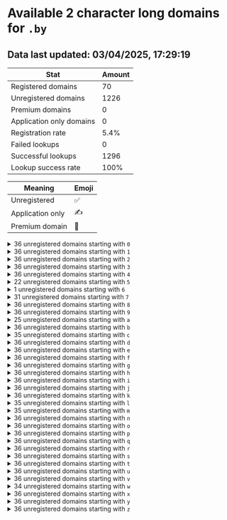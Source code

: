 # Available 2 character long domains for `.by`

## Data last updated: 03/04/2025, 17:29:19

|Stat|Amount|
|--|--|
|Registered domains|70|
|Unregistered domains|1226|
|Premium domains|0|
|Application only domains|0|
|Registration rate|5.4%|
|Failed lookups|0|
|Successful lookups|1296|
|Lookup success rate|100%|


|Meaning|Emoji|
|--|--|
|Unregistered|:white_check_mark:|
|Application only|:writing_hand:|
|Premium domain|:gem:|

<details>
<summary>36 unregistered domains starting with <bold><code>0</code></bold></summary>

|Type|Domain|
|--|--|
|:white_check_mark:|`00.by`|
|:white_check_mark:|`01.by`|
|:white_check_mark:|`02.by`|
|:white_check_mark:|`03.by`|
|:white_check_mark:|`04.by`|
|:white_check_mark:|`05.by`|
|:white_check_mark:|`06.by`|
|:white_check_mark:|`07.by`|
|:white_check_mark:|`08.by`|
|:white_check_mark:|`09.by`|
|:white_check_mark:|`0a.by`|
|:white_check_mark:|`0b.by`|
|:white_check_mark:|`0c.by`|
|:white_check_mark:|`0d.by`|
|:white_check_mark:|`0e.by`|
|:white_check_mark:|`0f.by`|
|:white_check_mark:|`0g.by`|
|:white_check_mark:|`0h.by`|
|:white_check_mark:|`0i.by`|
|:white_check_mark:|`0j.by`|
|:white_check_mark:|`0k.by`|
|:white_check_mark:|`0l.by`|
|:white_check_mark:|`0m.by`|
|:white_check_mark:|`0n.by`|
|:white_check_mark:|`0o.by`|
|:white_check_mark:|`0p.by`|
|:white_check_mark:|`0q.by`|
|:white_check_mark:|`0r.by`|
|:white_check_mark:|`0s.by`|
|:white_check_mark:|`0t.by`|
|:white_check_mark:|`0u.by`|
|:white_check_mark:|`0v.by`|
|:white_check_mark:|`0w.by`|
|:white_check_mark:|`0x.by`|
|:white_check_mark:|`0y.by`|
|:white_check_mark:|`0z.by`|
</details>
<details>
<summary>36 unregistered domains starting with <bold><code>1</code></bold></summary>

|Type|Domain|
|--|--|
|:white_check_mark:|`10.by`|
|:white_check_mark:|`11.by`|
|:white_check_mark:|`12.by`|
|:white_check_mark:|`13.by`|
|:white_check_mark:|`14.by`|
|:white_check_mark:|`15.by`|
|:white_check_mark:|`16.by`|
|:white_check_mark:|`17.by`|
|:white_check_mark:|`18.by`|
|:white_check_mark:|`19.by`|
|:white_check_mark:|`1a.by`|
|:white_check_mark:|`1b.by`|
|:white_check_mark:|`1c.by`|
|:white_check_mark:|`1d.by`|
|:white_check_mark:|`1e.by`|
|:white_check_mark:|`1f.by`|
|:white_check_mark:|`1g.by`|
|:white_check_mark:|`1h.by`|
|:white_check_mark:|`1i.by`|
|:white_check_mark:|`1j.by`|
|:white_check_mark:|`1k.by`|
|:white_check_mark:|`1l.by`|
|:white_check_mark:|`1m.by`|
|:white_check_mark:|`1n.by`|
|:white_check_mark:|`1o.by`|
|:white_check_mark:|`1p.by`|
|:white_check_mark:|`1q.by`|
|:white_check_mark:|`1r.by`|
|:white_check_mark:|`1s.by`|
|:white_check_mark:|`1t.by`|
|:white_check_mark:|`1u.by`|
|:white_check_mark:|`1v.by`|
|:white_check_mark:|`1w.by`|
|:white_check_mark:|`1x.by`|
|:white_check_mark:|`1y.by`|
|:white_check_mark:|`1z.by`|
</details>
<details>
<summary>36 unregistered domains starting with <bold><code>2</code></bold></summary>

|Type|Domain|
|--|--|
|:white_check_mark:|`20.by`|
|:white_check_mark:|`21.by`|
|:white_check_mark:|`22.by`|
|:white_check_mark:|`23.by`|
|:white_check_mark:|`24.by`|
|:white_check_mark:|`25.by`|
|:white_check_mark:|`26.by`|
|:white_check_mark:|`27.by`|
|:white_check_mark:|`28.by`|
|:white_check_mark:|`29.by`|
|:white_check_mark:|`2a.by`|
|:white_check_mark:|`2b.by`|
|:white_check_mark:|`2c.by`|
|:white_check_mark:|`2d.by`|
|:white_check_mark:|`2e.by`|
|:white_check_mark:|`2f.by`|
|:white_check_mark:|`2g.by`|
|:white_check_mark:|`2h.by`|
|:white_check_mark:|`2i.by`|
|:white_check_mark:|`2j.by`|
|:white_check_mark:|`2k.by`|
|:white_check_mark:|`2l.by`|
|:white_check_mark:|`2m.by`|
|:white_check_mark:|`2n.by`|
|:white_check_mark:|`2o.by`|
|:white_check_mark:|`2p.by`|
|:white_check_mark:|`2q.by`|
|:white_check_mark:|`2r.by`|
|:white_check_mark:|`2s.by`|
|:white_check_mark:|`2t.by`|
|:white_check_mark:|`2u.by`|
|:white_check_mark:|`2v.by`|
|:white_check_mark:|`2w.by`|
|:white_check_mark:|`2x.by`|
|:white_check_mark:|`2y.by`|
|:white_check_mark:|`2z.by`|
</details>
<details>
<summary>36 unregistered domains starting with <bold><code>3</code></bold></summary>

|Type|Domain|
|--|--|
|:white_check_mark:|`30.by`|
|:white_check_mark:|`31.by`|
|:white_check_mark:|`32.by`|
|:white_check_mark:|`33.by`|
|:white_check_mark:|`34.by`|
|:white_check_mark:|`35.by`|
|:white_check_mark:|`36.by`|
|:white_check_mark:|`37.by`|
|:white_check_mark:|`38.by`|
|:white_check_mark:|`39.by`|
|:white_check_mark:|`3a.by`|
|:white_check_mark:|`3b.by`|
|:white_check_mark:|`3c.by`|
|:white_check_mark:|`3d.by`|
|:white_check_mark:|`3e.by`|
|:white_check_mark:|`3f.by`|
|:white_check_mark:|`3g.by`|
|:white_check_mark:|`3h.by`|
|:white_check_mark:|`3i.by`|
|:white_check_mark:|`3j.by`|
|:white_check_mark:|`3k.by`|
|:white_check_mark:|`3l.by`|
|:white_check_mark:|`3m.by`|
|:white_check_mark:|`3n.by`|
|:white_check_mark:|`3o.by`|
|:white_check_mark:|`3p.by`|
|:white_check_mark:|`3q.by`|
|:white_check_mark:|`3r.by`|
|:white_check_mark:|`3s.by`|
|:white_check_mark:|`3t.by`|
|:white_check_mark:|`3u.by`|
|:white_check_mark:|`3v.by`|
|:white_check_mark:|`3w.by`|
|:white_check_mark:|`3x.by`|
|:white_check_mark:|`3y.by`|
|:white_check_mark:|`3z.by`|
</details>
<details>
<summary>36 unregistered domains starting with <bold><code>4</code></bold></summary>

|Type|Domain|
|--|--|
|:white_check_mark:|`40.by`|
|:white_check_mark:|`41.by`|
|:white_check_mark:|`42.by`|
|:white_check_mark:|`43.by`|
|:white_check_mark:|`44.by`|
|:white_check_mark:|`45.by`|
|:white_check_mark:|`46.by`|
|:white_check_mark:|`47.by`|
|:white_check_mark:|`48.by`|
|:white_check_mark:|`49.by`|
|:white_check_mark:|`4a.by`|
|:white_check_mark:|`4b.by`|
|:white_check_mark:|`4c.by`|
|:white_check_mark:|`4d.by`|
|:white_check_mark:|`4e.by`|
|:white_check_mark:|`4f.by`|
|:white_check_mark:|`4g.by`|
|:white_check_mark:|`4h.by`|
|:white_check_mark:|`4i.by`|
|:white_check_mark:|`4j.by`|
|:white_check_mark:|`4k.by`|
|:white_check_mark:|`4l.by`|
|:white_check_mark:|`4m.by`|
|:white_check_mark:|`4n.by`|
|:white_check_mark:|`4o.by`|
|:white_check_mark:|`4p.by`|
|:white_check_mark:|`4q.by`|
|:white_check_mark:|`4r.by`|
|:white_check_mark:|`4s.by`|
|:white_check_mark:|`4t.by`|
|:white_check_mark:|`4u.by`|
|:white_check_mark:|`4v.by`|
|:white_check_mark:|`4w.by`|
|:white_check_mark:|`4x.by`|
|:white_check_mark:|`4y.by`|
|:white_check_mark:|`4z.by`|
</details>
<details>
<summary>22 unregistered domains starting with <bold><code>5</code></bold></summary>

|Type|Domain|
|--|--|
|:white_check_mark:|`5a.by`|
|:white_check_mark:|`5b.by`|
|:white_check_mark:|`5c.by`|
|:white_check_mark:|`5d.by`|
|:white_check_mark:|`5e.by`|
|:white_check_mark:|`5f.by`|
|:white_check_mark:|`5g.by`|
|:white_check_mark:|`5h.by`|
|:white_check_mark:|`5i.by`|
|:white_check_mark:|`5j.by`|
|:white_check_mark:|`5k.by`|
|:white_check_mark:|`5l.by`|
|:white_check_mark:|`5m.by`|
|:white_check_mark:|`5n.by`|
|:white_check_mark:|`5o.by`|
|:white_check_mark:|`5p.by`|
|:white_check_mark:|`5q.by`|
|:white_check_mark:|`5r.by`|
|:white_check_mark:|`5s.by`|
|:white_check_mark:|`5t.by`|
|:white_check_mark:|`5u.by`|
|:white_check_mark:|`5v.by`|
</details>
<details>
<summary>1 unregistered domains starting with <bold><code>6</code></bold></summary>

|Type|Domain|
|--|--|
|:white_check_mark:|`6m.by`|
</details>
<details>
<summary>31 unregistered domains starting with <bold><code>7</code></bold></summary>

|Type|Domain|
|--|--|
|:white_check_mark:|`70.by`|
|:white_check_mark:|`71.by`|
|:white_check_mark:|`72.by`|
|:white_check_mark:|`73.by`|
|:white_check_mark:|`74.by`|
|:white_check_mark:|`75.by`|
|:white_check_mark:|`76.by`|
|:white_check_mark:|`77.by`|
|:white_check_mark:|`78.by`|
|:white_check_mark:|`79.by`|
|:white_check_mark:|`7b.by`|
|:white_check_mark:|`7c.by`|
|:white_check_mark:|`7h.by`|
|:white_check_mark:|`7i.by`|
|:white_check_mark:|`7j.by`|
|:white_check_mark:|`7k.by`|
|:white_check_mark:|`7l.by`|
|:white_check_mark:|`7m.by`|
|:white_check_mark:|`7n.by`|
|:white_check_mark:|`7o.by`|
|:white_check_mark:|`7p.by`|
|:white_check_mark:|`7q.by`|
|:white_check_mark:|`7r.by`|
|:white_check_mark:|`7s.by`|
|:white_check_mark:|`7t.by`|
|:white_check_mark:|`7u.by`|
|:white_check_mark:|`7v.by`|
|:white_check_mark:|`7w.by`|
|:white_check_mark:|`7x.by`|
|:white_check_mark:|`7y.by`|
|:white_check_mark:|`7z.by`|
</details>
<details>
<summary>36 unregistered domains starting with <bold><code>8</code></bold></summary>

|Type|Domain|
|--|--|
|:white_check_mark:|`80.by`|
|:white_check_mark:|`81.by`|
|:white_check_mark:|`82.by`|
|:white_check_mark:|`83.by`|
|:white_check_mark:|`84.by`|
|:white_check_mark:|`85.by`|
|:white_check_mark:|`86.by`|
|:white_check_mark:|`87.by`|
|:white_check_mark:|`88.by`|
|:white_check_mark:|`89.by`|
|:white_check_mark:|`8a.by`|
|:white_check_mark:|`8b.by`|
|:white_check_mark:|`8c.by`|
|:white_check_mark:|`8d.by`|
|:white_check_mark:|`8e.by`|
|:white_check_mark:|`8f.by`|
|:white_check_mark:|`8g.by`|
|:white_check_mark:|`8h.by`|
|:white_check_mark:|`8i.by`|
|:white_check_mark:|`8j.by`|
|:white_check_mark:|`8k.by`|
|:white_check_mark:|`8l.by`|
|:white_check_mark:|`8m.by`|
|:white_check_mark:|`8n.by`|
|:white_check_mark:|`8o.by`|
|:white_check_mark:|`8p.by`|
|:white_check_mark:|`8q.by`|
|:white_check_mark:|`8r.by`|
|:white_check_mark:|`8s.by`|
|:white_check_mark:|`8t.by`|
|:white_check_mark:|`8u.by`|
|:white_check_mark:|`8v.by`|
|:white_check_mark:|`8w.by`|
|:white_check_mark:|`8x.by`|
|:white_check_mark:|`8y.by`|
|:white_check_mark:|`8z.by`|
</details>
<details>
<summary>36 unregistered domains starting with <bold><code>9</code></bold></summary>

|Type|Domain|
|--|--|
|:white_check_mark:|`90.by`|
|:white_check_mark:|`91.by`|
|:white_check_mark:|`92.by`|
|:white_check_mark:|`93.by`|
|:white_check_mark:|`94.by`|
|:white_check_mark:|`95.by`|
|:white_check_mark:|`96.by`|
|:white_check_mark:|`97.by`|
|:white_check_mark:|`98.by`|
|:white_check_mark:|`99.by`|
|:white_check_mark:|`9a.by`|
|:white_check_mark:|`9b.by`|
|:white_check_mark:|`9c.by`|
|:white_check_mark:|`9d.by`|
|:white_check_mark:|`9e.by`|
|:white_check_mark:|`9f.by`|
|:white_check_mark:|`9g.by`|
|:white_check_mark:|`9h.by`|
|:white_check_mark:|`9i.by`|
|:white_check_mark:|`9j.by`|
|:white_check_mark:|`9k.by`|
|:white_check_mark:|`9l.by`|
|:white_check_mark:|`9m.by`|
|:white_check_mark:|`9n.by`|
|:white_check_mark:|`9o.by`|
|:white_check_mark:|`9p.by`|
|:white_check_mark:|`9q.by`|
|:white_check_mark:|`9r.by`|
|:white_check_mark:|`9s.by`|
|:white_check_mark:|`9t.by`|
|:white_check_mark:|`9u.by`|
|:white_check_mark:|`9v.by`|
|:white_check_mark:|`9w.by`|
|:white_check_mark:|`9x.by`|
|:white_check_mark:|`9y.by`|
|:white_check_mark:|`9z.by`|
</details>
<details>
<summary>25 unregistered domains starting with <bold><code>a</code></bold></summary>

|Type|Domain|
|--|--|
|:white_check_mark:|`a0.by`|
|:white_check_mark:|`a1.by`|
|:white_check_mark:|`a2.by`|
|:white_check_mark:|`a3.by`|
|:white_check_mark:|`a4.by`|
|:white_check_mark:|`a5.by`|
|:white_check_mark:|`a6.by`|
|:white_check_mark:|`a7.by`|
|:white_check_mark:|`a8.by`|
|:white_check_mark:|`a9.by`|
|:white_check_mark:|`al.by`|
|:white_check_mark:|`am.by`|
|:white_check_mark:|`an.by`|
|:white_check_mark:|`ao.by`|
|:white_check_mark:|`ap.by`|
|:white_check_mark:|`aq.by`|
|:white_check_mark:|`ar.by`|
|:white_check_mark:|`as.by`|
|:white_check_mark:|`at.by`|
|:white_check_mark:|`au.by`|
|:white_check_mark:|`av.by`|
|:white_check_mark:|`aw.by`|
|:white_check_mark:|`ax.by`|
|:white_check_mark:|`ay.by`|
|:white_check_mark:|`az.by`|
</details>
<details>
<summary>36 unregistered domains starting with <bold><code>b</code></bold></summary>

|Type|Domain|
|--|--|
|:white_check_mark:|`b0.by`|
|:white_check_mark:|`b1.by`|
|:white_check_mark:|`b2.by`|
|:white_check_mark:|`b3.by`|
|:white_check_mark:|`b4.by`|
|:white_check_mark:|`b5.by`|
|:white_check_mark:|`b6.by`|
|:white_check_mark:|`b7.by`|
|:white_check_mark:|`b8.by`|
|:white_check_mark:|`b9.by`|
|:white_check_mark:|`ba.by`|
|:white_check_mark:|`bb.by`|
|:white_check_mark:|`bc.by`|
|:white_check_mark:|`bd.by`|
|:white_check_mark:|`be.by`|
|:white_check_mark:|`bf.by`|
|:white_check_mark:|`bg.by`|
|:white_check_mark:|`bh.by`|
|:white_check_mark:|`bi.by`|
|:white_check_mark:|`bj.by`|
|:white_check_mark:|`bk.by`|
|:white_check_mark:|`bl.by`|
|:white_check_mark:|`bm.by`|
|:white_check_mark:|`bn.by`|
|:white_check_mark:|`bo.by`|
|:white_check_mark:|`bp.by`|
|:white_check_mark:|`bq.by`|
|:white_check_mark:|`br.by`|
|:white_check_mark:|`bs.by`|
|:white_check_mark:|`bt.by`|
|:white_check_mark:|`bu.by`|
|:white_check_mark:|`bv.by`|
|:white_check_mark:|`bw.by`|
|:white_check_mark:|`bx.by`|
|:white_check_mark:|`by.by`|
|:white_check_mark:|`bz.by`|
</details>
<details>
<summary>35 unregistered domains starting with <bold><code>c</code></bold></summary>

|Type|Domain|
|--|--|
|:white_check_mark:|`c0.by`|
|:white_check_mark:|`c1.by`|
|:white_check_mark:|`c2.by`|
|:white_check_mark:|`c3.by`|
|:white_check_mark:|`c4.by`|
|:white_check_mark:|`c5.by`|
|:white_check_mark:|`c6.by`|
|:white_check_mark:|`c7.by`|
|:white_check_mark:|`c8.by`|
|:white_check_mark:|`c9.by`|
|:white_check_mark:|`ca.by`|
|:white_check_mark:|`cb.by`|
|:white_check_mark:|`cc.by`|
|:white_check_mark:|`cd.by`|
|:white_check_mark:|`ce.by`|
|:white_check_mark:|`cf.by`|
|:white_check_mark:|`cg.by`|
|:white_check_mark:|`ch.by`|
|:white_check_mark:|`ci.by`|
|:white_check_mark:|`cj.by`|
|:white_check_mark:|`ck.by`|
|:white_check_mark:|`cl.by`|
|:white_check_mark:|`cm.by`|
|:white_check_mark:|`cn.by`|
|:white_check_mark:|`cp.by`|
|:white_check_mark:|`cq.by`|
|:white_check_mark:|`cr.by`|
|:white_check_mark:|`cs.by`|
|:white_check_mark:|`ct.by`|
|:white_check_mark:|`cu.by`|
|:white_check_mark:|`cv.by`|
|:white_check_mark:|`cw.by`|
|:white_check_mark:|`cx.by`|
|:white_check_mark:|`cy.by`|
|:white_check_mark:|`cz.by`|
</details>
<details>
<summary>36 unregistered domains starting with <bold><code>d</code></bold></summary>

|Type|Domain|
|--|--|
|:white_check_mark:|`d0.by`|
|:white_check_mark:|`d1.by`|
|:white_check_mark:|`d2.by`|
|:white_check_mark:|`d3.by`|
|:white_check_mark:|`d4.by`|
|:white_check_mark:|`d5.by`|
|:white_check_mark:|`d6.by`|
|:white_check_mark:|`d7.by`|
|:white_check_mark:|`d8.by`|
|:white_check_mark:|`d9.by`|
|:white_check_mark:|`da.by`|
|:white_check_mark:|`db.by`|
|:white_check_mark:|`dc.by`|
|:white_check_mark:|`dd.by`|
|:white_check_mark:|`de.by`|
|:white_check_mark:|`df.by`|
|:white_check_mark:|`dg.by`|
|:white_check_mark:|`dh.by`|
|:white_check_mark:|`di.by`|
|:white_check_mark:|`dj.by`|
|:white_check_mark:|`dk.by`|
|:white_check_mark:|`dl.by`|
|:white_check_mark:|`dm.by`|
|:white_check_mark:|`dn.by`|
|:white_check_mark:|`do.by`|
|:white_check_mark:|`dp.by`|
|:white_check_mark:|`dq.by`|
|:white_check_mark:|`dr.by`|
|:white_check_mark:|`ds.by`|
|:white_check_mark:|`dt.by`|
|:white_check_mark:|`du.by`|
|:white_check_mark:|`dv.by`|
|:white_check_mark:|`dw.by`|
|:white_check_mark:|`dx.by`|
|:white_check_mark:|`dy.by`|
|:white_check_mark:|`dz.by`|
</details>
<details>
<summary>36 unregistered domains starting with <bold><code>e</code></bold></summary>

|Type|Domain|
|--|--|
|:white_check_mark:|`e0.by`|
|:white_check_mark:|`e1.by`|
|:white_check_mark:|`e2.by`|
|:white_check_mark:|`e3.by`|
|:white_check_mark:|`e4.by`|
|:white_check_mark:|`e5.by`|
|:white_check_mark:|`e6.by`|
|:white_check_mark:|`e7.by`|
|:white_check_mark:|`e8.by`|
|:white_check_mark:|`e9.by`|
|:white_check_mark:|`ea.by`|
|:white_check_mark:|`eb.by`|
|:white_check_mark:|`ec.by`|
|:white_check_mark:|`ed.by`|
|:white_check_mark:|`ee.by`|
|:white_check_mark:|`ef.by`|
|:white_check_mark:|`eg.by`|
|:white_check_mark:|`eh.by`|
|:white_check_mark:|`ei.by`|
|:white_check_mark:|`ej.by`|
|:white_check_mark:|`ek.by`|
|:white_check_mark:|`el.by`|
|:white_check_mark:|`em.by`|
|:white_check_mark:|`en.by`|
|:white_check_mark:|`eo.by`|
|:white_check_mark:|`ep.by`|
|:white_check_mark:|`eq.by`|
|:white_check_mark:|`er.by`|
|:white_check_mark:|`es.by`|
|:white_check_mark:|`et.by`|
|:white_check_mark:|`eu.by`|
|:white_check_mark:|`ev.by`|
|:white_check_mark:|`ew.by`|
|:white_check_mark:|`ex.by`|
|:white_check_mark:|`ey.by`|
|:white_check_mark:|`ez.by`|
</details>
<details>
<summary>36 unregistered domains starting with <bold><code>f</code></bold></summary>

|Type|Domain|
|--|--|
|:white_check_mark:|`f0.by`|
|:white_check_mark:|`f1.by`|
|:white_check_mark:|`f2.by`|
|:white_check_mark:|`f3.by`|
|:white_check_mark:|`f4.by`|
|:white_check_mark:|`f5.by`|
|:white_check_mark:|`f6.by`|
|:white_check_mark:|`f7.by`|
|:white_check_mark:|`f8.by`|
|:white_check_mark:|`f9.by`|
|:white_check_mark:|`fa.by`|
|:white_check_mark:|`fb.by`|
|:white_check_mark:|`fc.by`|
|:white_check_mark:|`fd.by`|
|:white_check_mark:|`fe.by`|
|:white_check_mark:|`ff.by`|
|:white_check_mark:|`fg.by`|
|:white_check_mark:|`fh.by`|
|:white_check_mark:|`fi.by`|
|:white_check_mark:|`fj.by`|
|:white_check_mark:|`fk.by`|
|:white_check_mark:|`fl.by`|
|:white_check_mark:|`fm.by`|
|:white_check_mark:|`fn.by`|
|:white_check_mark:|`fo.by`|
|:white_check_mark:|`fp.by`|
|:white_check_mark:|`fq.by`|
|:white_check_mark:|`fr.by`|
|:white_check_mark:|`fs.by`|
|:white_check_mark:|`ft.by`|
|:white_check_mark:|`fu.by`|
|:white_check_mark:|`fv.by`|
|:white_check_mark:|`fw.by`|
|:white_check_mark:|`fx.by`|
|:white_check_mark:|`fy.by`|
|:white_check_mark:|`fz.by`|
</details>
<details>
<summary>36 unregistered domains starting with <bold><code>g</code></bold></summary>

|Type|Domain|
|--|--|
|:white_check_mark:|`g0.by`|
|:white_check_mark:|`g1.by`|
|:white_check_mark:|`g2.by`|
|:white_check_mark:|`g3.by`|
|:white_check_mark:|`g4.by`|
|:white_check_mark:|`g5.by`|
|:white_check_mark:|`g6.by`|
|:white_check_mark:|`g7.by`|
|:white_check_mark:|`g8.by`|
|:white_check_mark:|`g9.by`|
|:white_check_mark:|`ga.by`|
|:white_check_mark:|`gb.by`|
|:white_check_mark:|`gc.by`|
|:white_check_mark:|`gd.by`|
|:white_check_mark:|`ge.by`|
|:white_check_mark:|`gf.by`|
|:white_check_mark:|`gg.by`|
|:white_check_mark:|`gh.by`|
|:white_check_mark:|`gi.by`|
|:white_check_mark:|`gj.by`|
|:white_check_mark:|`gk.by`|
|:white_check_mark:|`gl.by`|
|:white_check_mark:|`gm.by`|
|:white_check_mark:|`gn.by`|
|:white_check_mark:|`go.by`|
|:white_check_mark:|`gp.by`|
|:white_check_mark:|`gq.by`|
|:white_check_mark:|`gr.by`|
|:white_check_mark:|`gs.by`|
|:white_check_mark:|`gt.by`|
|:white_check_mark:|`gu.by`|
|:white_check_mark:|`gv.by`|
|:white_check_mark:|`gw.by`|
|:white_check_mark:|`gx.by`|
|:white_check_mark:|`gy.by`|
|:white_check_mark:|`gz.by`|
</details>
<details>
<summary>36 unregistered domains starting with <bold><code>h</code></bold></summary>

|Type|Domain|
|--|--|
|:white_check_mark:|`h0.by`|
|:white_check_mark:|`h1.by`|
|:white_check_mark:|`h2.by`|
|:white_check_mark:|`h3.by`|
|:white_check_mark:|`h4.by`|
|:white_check_mark:|`h5.by`|
|:white_check_mark:|`h6.by`|
|:white_check_mark:|`h7.by`|
|:white_check_mark:|`h8.by`|
|:white_check_mark:|`h9.by`|
|:white_check_mark:|`ha.by`|
|:white_check_mark:|`hb.by`|
|:white_check_mark:|`hc.by`|
|:white_check_mark:|`hd.by`|
|:white_check_mark:|`he.by`|
|:white_check_mark:|`hf.by`|
|:white_check_mark:|`hg.by`|
|:white_check_mark:|`hh.by`|
|:white_check_mark:|`hi.by`|
|:white_check_mark:|`hj.by`|
|:white_check_mark:|`hk.by`|
|:white_check_mark:|`hl.by`|
|:white_check_mark:|`hm.by`|
|:white_check_mark:|`hn.by`|
|:white_check_mark:|`ho.by`|
|:white_check_mark:|`hp.by`|
|:white_check_mark:|`hq.by`|
|:white_check_mark:|`hr.by`|
|:white_check_mark:|`hs.by`|
|:white_check_mark:|`ht.by`|
|:white_check_mark:|`hu.by`|
|:white_check_mark:|`hv.by`|
|:white_check_mark:|`hw.by`|
|:white_check_mark:|`hx.by`|
|:white_check_mark:|`hy.by`|
|:white_check_mark:|`hz.by`|
</details>
<details>
<summary>36 unregistered domains starting with <bold><code>i</code></bold></summary>

|Type|Domain|
|--|--|
|:white_check_mark:|`i0.by`|
|:white_check_mark:|`i1.by`|
|:white_check_mark:|`i2.by`|
|:white_check_mark:|`i3.by`|
|:white_check_mark:|`i4.by`|
|:white_check_mark:|`i5.by`|
|:white_check_mark:|`i6.by`|
|:white_check_mark:|`i7.by`|
|:white_check_mark:|`i8.by`|
|:white_check_mark:|`i9.by`|
|:white_check_mark:|`ia.by`|
|:white_check_mark:|`ib.by`|
|:white_check_mark:|`ic.by`|
|:white_check_mark:|`id.by`|
|:white_check_mark:|`ie.by`|
|:white_check_mark:|`if.by`|
|:white_check_mark:|`ig.by`|
|:white_check_mark:|`ih.by`|
|:white_check_mark:|`ii.by`|
|:white_check_mark:|`ij.by`|
|:white_check_mark:|`ik.by`|
|:white_check_mark:|`il.by`|
|:white_check_mark:|`im.by`|
|:white_check_mark:|`in.by`|
|:white_check_mark:|`io.by`|
|:white_check_mark:|`ip.by`|
|:white_check_mark:|`iq.by`|
|:white_check_mark:|`ir.by`|
|:white_check_mark:|`is.by`|
|:white_check_mark:|`it.by`|
|:white_check_mark:|`iu.by`|
|:white_check_mark:|`iv.by`|
|:white_check_mark:|`iw.by`|
|:white_check_mark:|`ix.by`|
|:white_check_mark:|`iy.by`|
|:white_check_mark:|`iz.by`|
</details>
<details>
<summary>36 unregistered domains starting with <bold><code>j</code></bold></summary>

|Type|Domain|
|--|--|
|:white_check_mark:|`j0.by`|
|:white_check_mark:|`j1.by`|
|:white_check_mark:|`j2.by`|
|:white_check_mark:|`j3.by`|
|:white_check_mark:|`j4.by`|
|:white_check_mark:|`j5.by`|
|:white_check_mark:|`j6.by`|
|:white_check_mark:|`j7.by`|
|:white_check_mark:|`j8.by`|
|:white_check_mark:|`j9.by`|
|:white_check_mark:|`ja.by`|
|:white_check_mark:|`jb.by`|
|:white_check_mark:|`jc.by`|
|:white_check_mark:|`jd.by`|
|:white_check_mark:|`je.by`|
|:white_check_mark:|`jf.by`|
|:white_check_mark:|`jg.by`|
|:white_check_mark:|`jh.by`|
|:white_check_mark:|`ji.by`|
|:white_check_mark:|`jj.by`|
|:white_check_mark:|`jk.by`|
|:white_check_mark:|`jl.by`|
|:white_check_mark:|`jm.by`|
|:white_check_mark:|`jn.by`|
|:white_check_mark:|`jo.by`|
|:white_check_mark:|`jp.by`|
|:white_check_mark:|`jq.by`|
|:white_check_mark:|`jr.by`|
|:white_check_mark:|`js.by`|
|:white_check_mark:|`jt.by`|
|:white_check_mark:|`ju.by`|
|:white_check_mark:|`jv.by`|
|:white_check_mark:|`jw.by`|
|:white_check_mark:|`jx.by`|
|:white_check_mark:|`jy.by`|
|:white_check_mark:|`jz.by`|
</details>
<details>
<summary>36 unregistered domains starting with <bold><code>k</code></bold></summary>

|Type|Domain|
|--|--|
|:white_check_mark:|`k0.by`|
|:white_check_mark:|`k1.by`|
|:white_check_mark:|`k2.by`|
|:white_check_mark:|`k3.by`|
|:white_check_mark:|`k4.by`|
|:white_check_mark:|`k5.by`|
|:white_check_mark:|`k6.by`|
|:white_check_mark:|`k7.by`|
|:white_check_mark:|`k8.by`|
|:white_check_mark:|`k9.by`|
|:white_check_mark:|`ka.by`|
|:white_check_mark:|`kb.by`|
|:white_check_mark:|`kc.by`|
|:white_check_mark:|`kd.by`|
|:white_check_mark:|`ke.by`|
|:white_check_mark:|`kf.by`|
|:white_check_mark:|`kg.by`|
|:white_check_mark:|`kh.by`|
|:white_check_mark:|`ki.by`|
|:white_check_mark:|`kj.by`|
|:white_check_mark:|`kk.by`|
|:white_check_mark:|`kl.by`|
|:white_check_mark:|`km.by`|
|:white_check_mark:|`kn.by`|
|:white_check_mark:|`ko.by`|
|:white_check_mark:|`kp.by`|
|:white_check_mark:|`kq.by`|
|:white_check_mark:|`kr.by`|
|:white_check_mark:|`ks.by`|
|:white_check_mark:|`kt.by`|
|:white_check_mark:|`ku.by`|
|:white_check_mark:|`kv.by`|
|:white_check_mark:|`kw.by`|
|:white_check_mark:|`kx.by`|
|:white_check_mark:|`ky.by`|
|:white_check_mark:|`kz.by`|
</details>
<details>
<summary>35 unregistered domains starting with <bold><code>l</code></bold></summary>

|Type|Domain|
|--|--|
|:white_check_mark:|`l0.by`|
|:white_check_mark:|`l1.by`|
|:white_check_mark:|`l2.by`|
|:white_check_mark:|`l3.by`|
|:white_check_mark:|`l4.by`|
|:white_check_mark:|`l5.by`|
|:white_check_mark:|`l6.by`|
|:white_check_mark:|`l7.by`|
|:white_check_mark:|`l8.by`|
|:white_check_mark:|`l9.by`|
|:white_check_mark:|`la.by`|
|:white_check_mark:|`lc.by`|
|:white_check_mark:|`ld.by`|
|:white_check_mark:|`le.by`|
|:white_check_mark:|`lf.by`|
|:white_check_mark:|`lg.by`|
|:white_check_mark:|`lh.by`|
|:white_check_mark:|`li.by`|
|:white_check_mark:|`lj.by`|
|:white_check_mark:|`lk.by`|
|:white_check_mark:|`ll.by`|
|:white_check_mark:|`lm.by`|
|:white_check_mark:|`ln.by`|
|:white_check_mark:|`lo.by`|
|:white_check_mark:|`lp.by`|
|:white_check_mark:|`lq.by`|
|:white_check_mark:|`lr.by`|
|:white_check_mark:|`ls.by`|
|:white_check_mark:|`lt.by`|
|:white_check_mark:|`lu.by`|
|:white_check_mark:|`lv.by`|
|:white_check_mark:|`lw.by`|
|:white_check_mark:|`lx.by`|
|:white_check_mark:|`ly.by`|
|:white_check_mark:|`lz.by`|
</details>
<details>
<summary>35 unregistered domains starting with <bold><code>m</code></bold></summary>

|Type|Domain|
|--|--|
|:white_check_mark:|`m0.by`|
|:white_check_mark:|`m1.by`|
|:white_check_mark:|`m2.by`|
|:white_check_mark:|`m3.by`|
|:white_check_mark:|`m4.by`|
|:white_check_mark:|`m5.by`|
|:white_check_mark:|`m6.by`|
|:white_check_mark:|`m7.by`|
|:white_check_mark:|`m8.by`|
|:white_check_mark:|`m9.by`|
|:white_check_mark:|`ma.by`|
|:white_check_mark:|`mb.by`|
|:white_check_mark:|`mc.by`|
|:white_check_mark:|`md.by`|
|:white_check_mark:|`me.by`|
|:white_check_mark:|`mf.by`|
|:white_check_mark:|`mg.by`|
|:white_check_mark:|`mh.by`|
|:white_check_mark:|`mj.by`|
|:white_check_mark:|`mk.by`|
|:white_check_mark:|`ml.by`|
|:white_check_mark:|`mm.by`|
|:white_check_mark:|`mn.by`|
|:white_check_mark:|`mo.by`|
|:white_check_mark:|`mp.by`|
|:white_check_mark:|`mq.by`|
|:white_check_mark:|`mr.by`|
|:white_check_mark:|`ms.by`|
|:white_check_mark:|`mt.by`|
|:white_check_mark:|`mu.by`|
|:white_check_mark:|`mv.by`|
|:white_check_mark:|`mw.by`|
|:white_check_mark:|`mx.by`|
|:white_check_mark:|`my.by`|
|:white_check_mark:|`mz.by`|
</details>
<details>
<summary>36 unregistered domains starting with <bold><code>n</code></bold></summary>

|Type|Domain|
|--|--|
|:white_check_mark:|`n0.by`|
|:white_check_mark:|`n1.by`|
|:white_check_mark:|`n2.by`|
|:white_check_mark:|`n3.by`|
|:white_check_mark:|`n4.by`|
|:white_check_mark:|`n5.by`|
|:white_check_mark:|`n6.by`|
|:white_check_mark:|`n7.by`|
|:white_check_mark:|`n8.by`|
|:white_check_mark:|`n9.by`|
|:white_check_mark:|`na.by`|
|:white_check_mark:|`nb.by`|
|:white_check_mark:|`nc.by`|
|:white_check_mark:|`nd.by`|
|:white_check_mark:|`ne.by`|
|:white_check_mark:|`nf.by`|
|:white_check_mark:|`ng.by`|
|:white_check_mark:|`nh.by`|
|:white_check_mark:|`ni.by`|
|:white_check_mark:|`nj.by`|
|:white_check_mark:|`nk.by`|
|:white_check_mark:|`nl.by`|
|:white_check_mark:|`nm.by`|
|:white_check_mark:|`nn.by`|
|:white_check_mark:|`no.by`|
|:white_check_mark:|`np.by`|
|:white_check_mark:|`nq.by`|
|:white_check_mark:|`nr.by`|
|:white_check_mark:|`ns.by`|
|:white_check_mark:|`nt.by`|
|:white_check_mark:|`nu.by`|
|:white_check_mark:|`nv.by`|
|:white_check_mark:|`nw.by`|
|:white_check_mark:|`nx.by`|
|:white_check_mark:|`ny.by`|
|:white_check_mark:|`nz.by`|
</details>
<details>
<summary>36 unregistered domains starting with <bold><code>o</code></bold></summary>

|Type|Domain|
|--|--|
|:white_check_mark:|`o0.by`|
|:white_check_mark:|`o1.by`|
|:white_check_mark:|`o2.by`|
|:white_check_mark:|`o3.by`|
|:white_check_mark:|`o4.by`|
|:white_check_mark:|`o5.by`|
|:white_check_mark:|`o6.by`|
|:white_check_mark:|`o7.by`|
|:white_check_mark:|`o8.by`|
|:white_check_mark:|`o9.by`|
|:white_check_mark:|`oa.by`|
|:white_check_mark:|`ob.by`|
|:white_check_mark:|`oc.by`|
|:white_check_mark:|`od.by`|
|:white_check_mark:|`oe.by`|
|:white_check_mark:|`of.by`|
|:white_check_mark:|`og.by`|
|:white_check_mark:|`oh.by`|
|:white_check_mark:|`oi.by`|
|:white_check_mark:|`oj.by`|
|:white_check_mark:|`ok.by`|
|:white_check_mark:|`ol.by`|
|:white_check_mark:|`om.by`|
|:white_check_mark:|`on.by`|
|:white_check_mark:|`oo.by`|
|:white_check_mark:|`op.by`|
|:white_check_mark:|`oq.by`|
|:white_check_mark:|`or.by`|
|:white_check_mark:|`os.by`|
|:white_check_mark:|`ot.by`|
|:white_check_mark:|`ou.by`|
|:white_check_mark:|`ov.by`|
|:white_check_mark:|`ow.by`|
|:white_check_mark:|`ox.by`|
|:white_check_mark:|`oy.by`|
|:white_check_mark:|`oz.by`|
</details>
<details>
<summary>36 unregistered domains starting with <bold><code>p</code></bold></summary>

|Type|Domain|
|--|--|
|:white_check_mark:|`p0.by`|
|:white_check_mark:|`p1.by`|
|:white_check_mark:|`p2.by`|
|:white_check_mark:|`p3.by`|
|:white_check_mark:|`p4.by`|
|:white_check_mark:|`p5.by`|
|:white_check_mark:|`p6.by`|
|:white_check_mark:|`p7.by`|
|:white_check_mark:|`p8.by`|
|:white_check_mark:|`p9.by`|
|:white_check_mark:|`pa.by`|
|:white_check_mark:|`pb.by`|
|:white_check_mark:|`pc.by`|
|:white_check_mark:|`pd.by`|
|:white_check_mark:|`pe.by`|
|:white_check_mark:|`pf.by`|
|:white_check_mark:|`pg.by`|
|:white_check_mark:|`ph.by`|
|:white_check_mark:|`pi.by`|
|:white_check_mark:|`pj.by`|
|:white_check_mark:|`pk.by`|
|:white_check_mark:|`pl.by`|
|:white_check_mark:|`pm.by`|
|:white_check_mark:|`pn.by`|
|:white_check_mark:|`po.by`|
|:white_check_mark:|`pp.by`|
|:white_check_mark:|`pq.by`|
|:white_check_mark:|`pr.by`|
|:white_check_mark:|`ps.by`|
|:white_check_mark:|`pt.by`|
|:white_check_mark:|`pu.by`|
|:white_check_mark:|`pv.by`|
|:white_check_mark:|`pw.by`|
|:white_check_mark:|`px.by`|
|:white_check_mark:|`py.by`|
|:white_check_mark:|`pz.by`|
</details>
<details>
<summary>36 unregistered domains starting with <bold><code>q</code></bold></summary>

|Type|Domain|
|--|--|
|:white_check_mark:|`q0.by`|
|:white_check_mark:|`q1.by`|
|:white_check_mark:|`q2.by`|
|:white_check_mark:|`q3.by`|
|:white_check_mark:|`q4.by`|
|:white_check_mark:|`q5.by`|
|:white_check_mark:|`q6.by`|
|:white_check_mark:|`q7.by`|
|:white_check_mark:|`q8.by`|
|:white_check_mark:|`q9.by`|
|:white_check_mark:|`qa.by`|
|:white_check_mark:|`qb.by`|
|:white_check_mark:|`qc.by`|
|:white_check_mark:|`qd.by`|
|:white_check_mark:|`qe.by`|
|:white_check_mark:|`qf.by`|
|:white_check_mark:|`qg.by`|
|:white_check_mark:|`qh.by`|
|:white_check_mark:|`qi.by`|
|:white_check_mark:|`qj.by`|
|:white_check_mark:|`qk.by`|
|:white_check_mark:|`ql.by`|
|:white_check_mark:|`qm.by`|
|:white_check_mark:|`qn.by`|
|:white_check_mark:|`qo.by`|
|:white_check_mark:|`qp.by`|
|:white_check_mark:|`qq.by`|
|:white_check_mark:|`qr.by`|
|:white_check_mark:|`qs.by`|
|:white_check_mark:|`qt.by`|
|:white_check_mark:|`qu.by`|
|:white_check_mark:|`qv.by`|
|:white_check_mark:|`qw.by`|
|:white_check_mark:|`qx.by`|
|:white_check_mark:|`qy.by`|
|:white_check_mark:|`qz.by`|
</details>
<details>
<summary>36 unregistered domains starting with <bold><code>r</code></bold></summary>

|Type|Domain|
|--|--|
|:white_check_mark:|`r0.by`|
|:white_check_mark:|`r1.by`|
|:white_check_mark:|`r2.by`|
|:white_check_mark:|`r3.by`|
|:white_check_mark:|`r4.by`|
|:white_check_mark:|`r5.by`|
|:white_check_mark:|`r6.by`|
|:white_check_mark:|`r7.by`|
|:white_check_mark:|`r8.by`|
|:white_check_mark:|`r9.by`|
|:white_check_mark:|`ra.by`|
|:white_check_mark:|`rb.by`|
|:white_check_mark:|`rc.by`|
|:white_check_mark:|`rd.by`|
|:white_check_mark:|`re.by`|
|:white_check_mark:|`rf.by`|
|:white_check_mark:|`rg.by`|
|:white_check_mark:|`rh.by`|
|:white_check_mark:|`ri.by`|
|:white_check_mark:|`rj.by`|
|:white_check_mark:|`rk.by`|
|:white_check_mark:|`rl.by`|
|:white_check_mark:|`rm.by`|
|:white_check_mark:|`rn.by`|
|:white_check_mark:|`ro.by`|
|:white_check_mark:|`rp.by`|
|:white_check_mark:|`rq.by`|
|:white_check_mark:|`rr.by`|
|:white_check_mark:|`rs.by`|
|:white_check_mark:|`rt.by`|
|:white_check_mark:|`ru.by`|
|:white_check_mark:|`rv.by`|
|:white_check_mark:|`rw.by`|
|:white_check_mark:|`rx.by`|
|:white_check_mark:|`ry.by`|
|:white_check_mark:|`rz.by`|
</details>
<details>
<summary>36 unregistered domains starting with <bold><code>s</code></bold></summary>

|Type|Domain|
|--|--|
|:white_check_mark:|`s0.by`|
|:white_check_mark:|`s1.by`|
|:white_check_mark:|`s2.by`|
|:white_check_mark:|`s3.by`|
|:white_check_mark:|`s4.by`|
|:white_check_mark:|`s5.by`|
|:white_check_mark:|`s6.by`|
|:white_check_mark:|`s7.by`|
|:white_check_mark:|`s8.by`|
|:white_check_mark:|`s9.by`|
|:white_check_mark:|`sa.by`|
|:white_check_mark:|`sb.by`|
|:white_check_mark:|`sc.by`|
|:white_check_mark:|`sd.by`|
|:white_check_mark:|`se.by`|
|:white_check_mark:|`sf.by`|
|:white_check_mark:|`sg.by`|
|:white_check_mark:|`sh.by`|
|:white_check_mark:|`si.by`|
|:white_check_mark:|`sj.by`|
|:white_check_mark:|`sk.by`|
|:white_check_mark:|`sl.by`|
|:white_check_mark:|`sm.by`|
|:white_check_mark:|`sn.by`|
|:white_check_mark:|`so.by`|
|:white_check_mark:|`sp.by`|
|:white_check_mark:|`sq.by`|
|:white_check_mark:|`sr.by`|
|:white_check_mark:|`ss.by`|
|:white_check_mark:|`st.by`|
|:white_check_mark:|`su.by`|
|:white_check_mark:|`sv.by`|
|:white_check_mark:|`sw.by`|
|:white_check_mark:|`sx.by`|
|:white_check_mark:|`sy.by`|
|:white_check_mark:|`sz.by`|
</details>
<details>
<summary>36 unregistered domains starting with <bold><code>t</code></bold></summary>

|Type|Domain|
|--|--|
|:white_check_mark:|`t0.by`|
|:white_check_mark:|`t1.by`|
|:white_check_mark:|`t2.by`|
|:white_check_mark:|`t3.by`|
|:white_check_mark:|`t4.by`|
|:white_check_mark:|`t5.by`|
|:white_check_mark:|`t6.by`|
|:white_check_mark:|`t7.by`|
|:white_check_mark:|`t8.by`|
|:white_check_mark:|`t9.by`|
|:white_check_mark:|`ta.by`|
|:white_check_mark:|`tb.by`|
|:white_check_mark:|`tc.by`|
|:white_check_mark:|`td.by`|
|:white_check_mark:|`te.by`|
|:white_check_mark:|`tf.by`|
|:white_check_mark:|`tg.by`|
|:white_check_mark:|`th.by`|
|:white_check_mark:|`ti.by`|
|:white_check_mark:|`tj.by`|
|:white_check_mark:|`tk.by`|
|:white_check_mark:|`tl.by`|
|:white_check_mark:|`tm.by`|
|:white_check_mark:|`tn.by`|
|:white_check_mark:|`to.by`|
|:white_check_mark:|`tp.by`|
|:white_check_mark:|`tq.by`|
|:white_check_mark:|`tr.by`|
|:white_check_mark:|`ts.by`|
|:white_check_mark:|`tt.by`|
|:white_check_mark:|`tu.by`|
|:white_check_mark:|`tv.by`|
|:white_check_mark:|`tw.by`|
|:white_check_mark:|`tx.by`|
|:white_check_mark:|`ty.by`|
|:white_check_mark:|`tz.by`|
</details>
<details>
<summary>36 unregistered domains starting with <bold><code>u</code></bold></summary>

|Type|Domain|
|--|--|
|:white_check_mark:|`u0.by`|
|:white_check_mark:|`u1.by`|
|:white_check_mark:|`u2.by`|
|:white_check_mark:|`u3.by`|
|:white_check_mark:|`u4.by`|
|:white_check_mark:|`u5.by`|
|:white_check_mark:|`u6.by`|
|:white_check_mark:|`u7.by`|
|:white_check_mark:|`u8.by`|
|:white_check_mark:|`u9.by`|
|:white_check_mark:|`ua.by`|
|:white_check_mark:|`ub.by`|
|:white_check_mark:|`uc.by`|
|:white_check_mark:|`ud.by`|
|:white_check_mark:|`ue.by`|
|:white_check_mark:|`uf.by`|
|:white_check_mark:|`ug.by`|
|:white_check_mark:|`uh.by`|
|:white_check_mark:|`ui.by`|
|:white_check_mark:|`uj.by`|
|:white_check_mark:|`uk.by`|
|:white_check_mark:|`ul.by`|
|:white_check_mark:|`um.by`|
|:white_check_mark:|`un.by`|
|:white_check_mark:|`uo.by`|
|:white_check_mark:|`up.by`|
|:white_check_mark:|`uq.by`|
|:white_check_mark:|`ur.by`|
|:white_check_mark:|`us.by`|
|:white_check_mark:|`ut.by`|
|:white_check_mark:|`uu.by`|
|:white_check_mark:|`uv.by`|
|:white_check_mark:|`uw.by`|
|:white_check_mark:|`ux.by`|
|:white_check_mark:|`uy.by`|
|:white_check_mark:|`uz.by`|
</details>
<details>
<summary>36 unregistered domains starting with <bold><code>v</code></bold></summary>

|Type|Domain|
|--|--|
|:white_check_mark:|`v0.by`|
|:white_check_mark:|`v1.by`|
|:white_check_mark:|`v2.by`|
|:white_check_mark:|`v3.by`|
|:white_check_mark:|`v4.by`|
|:white_check_mark:|`v5.by`|
|:white_check_mark:|`v6.by`|
|:white_check_mark:|`v7.by`|
|:white_check_mark:|`v8.by`|
|:white_check_mark:|`v9.by`|
|:white_check_mark:|`va.by`|
|:white_check_mark:|`vb.by`|
|:white_check_mark:|`vc.by`|
|:white_check_mark:|`vd.by`|
|:white_check_mark:|`ve.by`|
|:white_check_mark:|`vf.by`|
|:white_check_mark:|`vg.by`|
|:white_check_mark:|`vh.by`|
|:white_check_mark:|`vi.by`|
|:white_check_mark:|`vj.by`|
|:white_check_mark:|`vk.by`|
|:white_check_mark:|`vl.by`|
|:white_check_mark:|`vm.by`|
|:white_check_mark:|`vn.by`|
|:white_check_mark:|`vo.by`|
|:white_check_mark:|`vp.by`|
|:white_check_mark:|`vq.by`|
|:white_check_mark:|`vr.by`|
|:white_check_mark:|`vs.by`|
|:white_check_mark:|`vt.by`|
|:white_check_mark:|`vu.by`|
|:white_check_mark:|`vv.by`|
|:white_check_mark:|`vw.by`|
|:white_check_mark:|`vx.by`|
|:white_check_mark:|`vy.by`|
|:white_check_mark:|`vz.by`|
</details>
<details>
<summary>34 unregistered domains starting with <bold><code>w</code></bold></summary>

|Type|Domain|
|--|--|
|:white_check_mark:|`w0.by`|
|:white_check_mark:|`w1.by`|
|:white_check_mark:|`w2.by`|
|:white_check_mark:|`w3.by`|
|:white_check_mark:|`w4.by`|
|:white_check_mark:|`w5.by`|
|:white_check_mark:|`w6.by`|
|:white_check_mark:|`w7.by`|
|:white_check_mark:|`w8.by`|
|:white_check_mark:|`w9.by`|
|:white_check_mark:|`wa.by`|
|:white_check_mark:|`wb.by`|
|:white_check_mark:|`wc.by`|
|:white_check_mark:|`wf.by`|
|:white_check_mark:|`wg.by`|
|:white_check_mark:|`wh.by`|
|:white_check_mark:|`wi.by`|
|:white_check_mark:|`wj.by`|
|:white_check_mark:|`wk.by`|
|:white_check_mark:|`wl.by`|
|:white_check_mark:|`wm.by`|
|:white_check_mark:|`wn.by`|
|:white_check_mark:|`wo.by`|
|:white_check_mark:|`wp.by`|
|:white_check_mark:|`wq.by`|
|:white_check_mark:|`wr.by`|
|:white_check_mark:|`ws.by`|
|:white_check_mark:|`wt.by`|
|:white_check_mark:|`wu.by`|
|:white_check_mark:|`wv.by`|
|:white_check_mark:|`ww.by`|
|:white_check_mark:|`wx.by`|
|:white_check_mark:|`wy.by`|
|:white_check_mark:|`wz.by`|
</details>
<details>
<summary>36 unregistered domains starting with <bold><code>x</code></bold></summary>

|Type|Domain|
|--|--|
|:white_check_mark:|`x0.by`|
|:white_check_mark:|`x1.by`|
|:white_check_mark:|`x2.by`|
|:white_check_mark:|`x3.by`|
|:white_check_mark:|`x4.by`|
|:white_check_mark:|`x5.by`|
|:white_check_mark:|`x6.by`|
|:white_check_mark:|`x7.by`|
|:white_check_mark:|`x8.by`|
|:white_check_mark:|`x9.by`|
|:white_check_mark:|`xa.by`|
|:white_check_mark:|`xb.by`|
|:white_check_mark:|`xc.by`|
|:white_check_mark:|`xd.by`|
|:white_check_mark:|`xe.by`|
|:white_check_mark:|`xf.by`|
|:white_check_mark:|`xg.by`|
|:white_check_mark:|`xh.by`|
|:white_check_mark:|`xi.by`|
|:white_check_mark:|`xj.by`|
|:white_check_mark:|`xk.by`|
|:white_check_mark:|`xl.by`|
|:white_check_mark:|`xm.by`|
|:white_check_mark:|`xn.by`|
|:white_check_mark:|`xo.by`|
|:white_check_mark:|`xp.by`|
|:white_check_mark:|`xq.by`|
|:white_check_mark:|`xr.by`|
|:white_check_mark:|`xs.by`|
|:white_check_mark:|`xt.by`|
|:white_check_mark:|`xu.by`|
|:white_check_mark:|`xv.by`|
|:white_check_mark:|`xw.by`|
|:white_check_mark:|`xx.by`|
|:white_check_mark:|`xy.by`|
|:white_check_mark:|`xz.by`|
</details>
<details>
<summary>36 unregistered domains starting with <bold><code>y</code></bold></summary>

|Type|Domain|
|--|--|
|:white_check_mark:|`y0.by`|
|:white_check_mark:|`y1.by`|
|:white_check_mark:|`y2.by`|
|:white_check_mark:|`y3.by`|
|:white_check_mark:|`y4.by`|
|:white_check_mark:|`y5.by`|
|:white_check_mark:|`y6.by`|
|:white_check_mark:|`y7.by`|
|:white_check_mark:|`y8.by`|
|:white_check_mark:|`y9.by`|
|:white_check_mark:|`ya.by`|
|:white_check_mark:|`yb.by`|
|:white_check_mark:|`yc.by`|
|:white_check_mark:|`yd.by`|
|:white_check_mark:|`ye.by`|
|:white_check_mark:|`yf.by`|
|:white_check_mark:|`yg.by`|
|:white_check_mark:|`yh.by`|
|:white_check_mark:|`yi.by`|
|:white_check_mark:|`yj.by`|
|:white_check_mark:|`yk.by`|
|:white_check_mark:|`yl.by`|
|:white_check_mark:|`ym.by`|
|:white_check_mark:|`yn.by`|
|:white_check_mark:|`yo.by`|
|:white_check_mark:|`yp.by`|
|:white_check_mark:|`yq.by`|
|:white_check_mark:|`yr.by`|
|:white_check_mark:|`ys.by`|
|:white_check_mark:|`yt.by`|
|:white_check_mark:|`yu.by`|
|:white_check_mark:|`yv.by`|
|:white_check_mark:|`yw.by`|
|:white_check_mark:|`yx.by`|
|:white_check_mark:|`yy.by`|
|:white_check_mark:|`yz.by`|
</details>
<details>
<summary>36 unregistered domains starting with <bold><code>z</code></bold></summary>

|Type|Domain|
|--|--|
|:white_check_mark:|`z0.by`|
|:white_check_mark:|`z1.by`|
|:white_check_mark:|`z2.by`|
|:white_check_mark:|`z3.by`|
|:white_check_mark:|`z4.by`|
|:white_check_mark:|`z5.by`|
|:white_check_mark:|`z6.by`|
|:white_check_mark:|`z7.by`|
|:white_check_mark:|`z8.by`|
|:white_check_mark:|`z9.by`|
|:white_check_mark:|`za.by`|
|:white_check_mark:|`zb.by`|
|:white_check_mark:|`zc.by`|
|:white_check_mark:|`zd.by`|
|:white_check_mark:|`ze.by`|
|:white_check_mark:|`zf.by`|
|:white_check_mark:|`zg.by`|
|:white_check_mark:|`zh.by`|
|:white_check_mark:|`zi.by`|
|:white_check_mark:|`zj.by`|
|:white_check_mark:|`zk.by`|
|:white_check_mark:|`zl.by`|
|:white_check_mark:|`zm.by`|
|:white_check_mark:|`zn.by`|
|:white_check_mark:|`zo.by`|
|:white_check_mark:|`zp.by`|
|:white_check_mark:|`zq.by`|
|:white_check_mark:|`zr.by`|
|:white_check_mark:|`zs.by`|
|:white_check_mark:|`zt.by`|
|:white_check_mark:|`zu.by`|
|:white_check_mark:|`zv.by`|
|:white_check_mark:|`zw.by`|
|:white_check_mark:|`zx.by`|
|:white_check_mark:|`zy.by`|
|:white_check_mark:|`zz.by`|
</details>